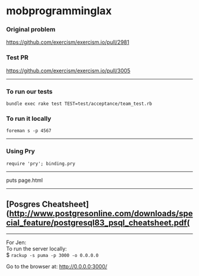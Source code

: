 # mobprogramminglax

### Original problem
https://github.com/exercism/exercism.io/pull/2981

### Test PR
https://github.com/exercism/exercism.io/pull/3005

---

### To run our tests

`bundle exec rake test TEST=test/acceptance/team_test.rb`

### To run it locally
`foreman s -p 4567`

---

### Using Pry

`require 'pry'; binding.pry` 

---

puts page.html


---

## [Posgres Cheatsheet](http://www.postgresonline.com/downloads/special_feature/postgresql83_psql_cheatsheet.pdf(

---

For Jen:  
To run the server locally:   
$ `rackup -s puma -p 3000 -o 0.0.0.0`

Go to the browser at:
http://0.0.0.0:3000/
